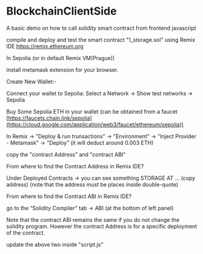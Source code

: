 # BlockchainClientSide
A basic demo on how to call solidity smart contract from frontend javascript


compile and deploy and test the smart contract "1_storage.sol" using Remix IDE  https://remix.ethereum.org 

In Sepolia (or in default Remix VM(Prague))

install metamask extension for your browser.

Create  New Wallet:-

Connect your wallet to Sepolia: Select a Network -> Show test networks -> Sepolia

Buy Some Sepolia ETH in your wallet (can be obtained from a  faucet  [https://faucets.chain.link/sepolia](https://cloud.google.com/application/web3/faucet/ethereum/sepolia))

In Remix -> "Deploy & run trunsactions"  -> "Environment" -> "Inject Provider - Metamask" -> "Deploy" (it will deduct around 0.003 ETH)

copy the "contract Address" and "contract ABI"

From where to find the Contract Address in Remix IDE?

Under Deployed Contracts -> you can see something STORAGE AT ... (copy address) (note that the address must be places inside double-quote)

From where to find the Contract ABI in Remix IDE?

go to the “Solidity Compiler” tab -> ABI (at the bottom of left panel)

Note that the contract ABI remains the same if you do not change the solidity program. However the contract Address is for a specific deployment of the contract.

update the above two inside "script.js"

